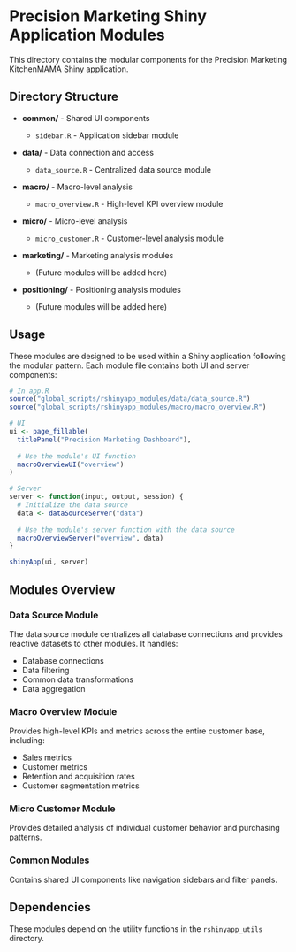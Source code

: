 # Precision Marketing Shiny Application Modules

This directory contains the modular components for the Precision Marketing KitchenMAMA Shiny application.

## Directory Structure

- **common/** - Shared UI components
  - `sidebar.R` - Application sidebar module

- **data/** - Data connection and access
  - `data_source.R` - Centralized data source module

- **macro/** - Macro-level analysis
  - `macro_overview.R` - High-level KPI overview module

- **micro/** - Micro-level analysis
  - `micro_customer.R` - Customer-level analysis module

- **marketing/** - Marketing analysis modules
  - (Future modules will be added here)

- **positioning/** - Positioning analysis modules
  - (Future modules will be added here)

## Usage

These modules are designed to be used within a Shiny application following the modular pattern. Each module file contains both UI and server components:

```r
# In app.R
source("global_scripts/rshinyapp_modules/data/data_source.R")
source("global_scripts/rshinyapp_modules/macro/macro_overview.R")

# UI
ui <- page_fillable(
  titlePanel("Precision Marketing Dashboard"),
  
  # Use the module's UI function
  macroOverviewUI("overview")
)

# Server
server <- function(input, output, session) {
  # Initialize the data source
  data <- dataSourceServer("data")
  
  # Use the module's server function with the data source
  macroOverviewServer("overview", data)
}

shinyApp(ui, server)
```

## Modules Overview

### Data Source Module

The data source module centralizes all database connections and provides reactive datasets to other modules. It handles:
- Database connections
- Data filtering
- Common data transformations
- Data aggregation

### Macro Overview Module

Provides high-level KPIs and metrics across the entire customer base, including:
- Sales metrics
- Customer metrics
- Retention and acquisition rates
- Customer segmentation metrics

### Micro Customer Module

Provides detailed analysis of individual customer behavior and purchasing patterns.

### Common Modules

Contains shared UI components like navigation sidebars and filter panels.

## Dependencies

These modules depend on the utility functions in the `rshinyapp_utils` directory.